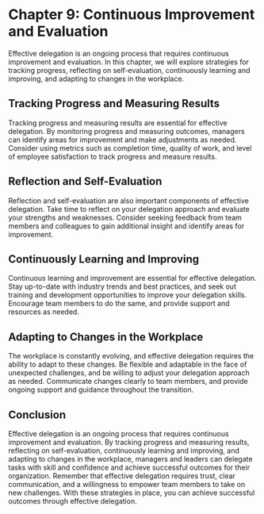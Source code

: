 Chapter 9: Continuous Improvement and Evaluation
================================================

Effective delegation is an ongoing process that requires continuous improvement and evaluation. In this chapter, we will explore strategies for tracking progress, reflecting on self-evaluation, continuously learning and improving, and adapting to changes in the workplace.

Tracking Progress and Measuring Results
---------------------------------------

Tracking progress and measuring results are essential for effective delegation. By monitoring progress and measuring outcomes, managers can identify areas for improvement and make adjustments as needed. Consider using metrics such as completion time, quality of work, and level of employee satisfaction to track progress and measure results.

Reflection and Self-Evaluation
------------------------------

Reflection and self-evaluation are also important components of effective delegation. Take time to reflect on your delegation approach and evaluate your strengths and weaknesses. Consider seeking feedback from team members and colleagues to gain additional insight and identify areas for improvement.

Continuously Learning and Improving
-----------------------------------

Continuous learning and improvement are essential for effective delegation. Stay up-to-date with industry trends and best practices, and seek out training and development opportunities to improve your delegation skills. Encourage team members to do the same, and provide support and resources as needed.

Adapting to Changes in the Workplace
------------------------------------

The workplace is constantly evolving, and effective delegation requires the ability to adapt to these changes. Be flexible and adaptable in the face of unexpected challenges, and be willing to adjust your delegation approach as needed. Communicate changes clearly to team members, and provide ongoing support and guidance throughout the transition.

Conclusion
----------

Effective delegation is an ongoing process that requires continuous improvement and evaluation. By tracking progress and measuring results, reflecting on self-evaluation, continuously learning and improving, and adapting to changes in the workplace, managers and leaders can delegate tasks with skill and confidence and achieve successful outcomes for their organization. Remember that effective delegation requires trust, clear communication, and a willingness to empower team members to take on new challenges. With these strategies in place, you can achieve successful outcomes through effective delegation.

